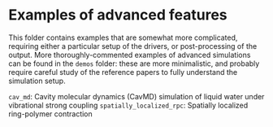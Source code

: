 Examples of advanced features
=============================

This folder contains examples that are somewhat more complicated, requiring
either a particular setup of the drivers, or post-processing of the output. 
More thoroughly-commented examples of advanced simulations can be found in the
`demos` folder: these are more minimalistic, and probably require careful study
of the reference papers to fully understand the simulation setup. 

`cav_md`: Cavity molecular dynamics (CavMD) simulation of liquid water under vibrational strong coupling
`spatially_localized_rpc`: Spatially localized ring-polymer contraction 

